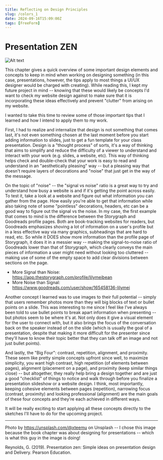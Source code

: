 ```yaml
---
title: Reflecting on Design Principles
slug: /colors_1
date: 2024-09-16T15:09:00Z
tags: [FreeForm]
---
```


# Presentation ZEN

![Alt text](https://images.unsplash.com/photo-1505373877841-8d25f7d46678?q=80&w=2012&auto=format&fit=crop&ixlib=rb-4.0.3&ixid=M3wxMjA3fDB8MHxwaG90by1wYWdlfHx8fGVufDB8fHx8fA%3D%3D "guy giving presentation")


This chapter gives a quick overview of some important design elements and concepts to keep in mind when working on designing something (in this case, presentations, however, the tips apply to most things a UI/UX designer would be charged with creating). While reading this, I kept my future project in mind -- knowing that these would likely be concepts I'd want to check my website design against to make sure that it is incorporating these ideas effectively and prevent "clutter" from arising on my website.


I wanted to take this time to review some of those important tips that I learned and how I intend to apply them to my work. 


First, I had to realize and internalize that design is not something that comes last, it's not even something chosen at the last moment before you start adding information to slides, just to get a fun template for your class presentation. Design is a "thought process" of sorts, it's a way of thinking that aims to simplify and reduce the difficulty of a viewer to understand and interact with your work (e.g. slides, a website, etc). This way of thinking helps check and double-check that your work is easy to read and understand in an "aesthetically pleasing" way -- but a pleasing way that doesn't require layers of decorations and "noise" that just get in the way of the message. 


On the topic of "noise" -- the "signal vs noise" ratio is a great way to try and understand how busy a website is and if it's getting the point across easily. To test it, take a look at a website and figure out what information you can gather from the page. How easily you're able to get that information while also taking note of some "pointless" decorations, headers, etc can be a good way to figure out the signal vs the noise. In my case, the first example that comes to mind is the difference between the Storygraph and Goodreads profile pages. Both are book-tracking websites for readers, but Goodreads emphasizes shoving a lot of information on a user's profile but in a less effective way via many graphics, subheadings that are hard to read, etc. So while it DOES show more information than the profile page of Storygraph, it does it in a messier way -- making the signal-to-noise ratio of Goodreads lower than that of Storygraph, which clearly conveys the main pieces of information a user might need without looking too cluttered -- making use of some of the empty space to add clear divisions between sections on the page.

- More Signal than Noise: https://app.thestorygraph.com/profile/lilymeibean
- More Noise than Signal: https://www.goodreads.com/user/show/165458136-lilymei


Another concept I learned was to use images to their full potential -- simply that users remember photos more than they will big blocks of text or bullet points on a slide. This was interesting to me since I feel like I've always been told to use bullet points to break apart information when presenting -- but photos seem to be where it's at. Not only does it give a visual element for the user to connect with, but it also brings the focus of the conversation back on the speaker instead of on the slide (which is usually the goal of a presentation, despite that making it more difficult for the presenter since they'll have to know their topic better that they can talk off an image and not just bullet points). 


And lastly, the "Big Four": contrast, repetition, alignment, and proximity. These seem like pretty simple concepts upfront since well, to maximize simplicity, you want high contrast, high repetition (of elements between pages), alignment (placement on a page), and proximity (keep similar things close) -- but altogether, they really help bring a design together and are just a good "checklist" of things to notice and walk through before you finalize a presentation slideshow or a website design. I think, most importantly, keeping cohesive elements between pages (repetition), narrowing focus (contrast, proximity) and looking professional (alignment) are the main goals of these four concepts and they're each achieved in different ways. 


It will be really exciting to start applying all these concepts directly to the sketches I'll have to do for the upcoming project. 

---

Photo by https://unsplash.com/@xteemu on Unsplash -- I chose this image because the book chapter was about designing for presentations -- which is what this guy in the image is doing!

Reynolds, G. (2019). Presentation zen: Simple ideas on presentation design and Delivery. Pearson Education. 